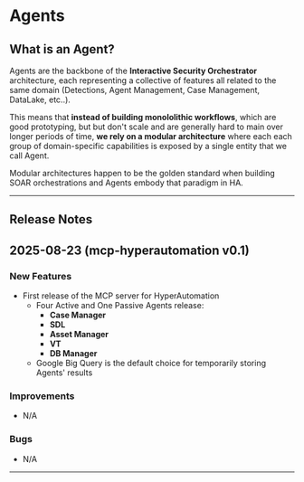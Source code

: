 # Agents

## What is an Agent?

Agents are the backbone of the **Interactive Security Orchestrator** architecture, each representing a collective of features all related to the same domain (Detections, Agent Management, Case Management, DataLake, etc..).

This means that **instead of building monololithic workflows**, which are good prototyping, but but don't scale and are generally hard to main over longer periods of time, **we rely on a modular architecture** where each each group of domain-specific capabilities is exposed by a single entity that we call Agent.

Modular architectures happen to be the golden standard when building SOAR orchestrations and Agents embody that paradigm in HA.



---
## Release Notes
## 2025-08-23 (mcp-hyperautomation v0.1)

### New Features

- First release of the MCP server for HyperAutomation
  - Four Active and One Passive Agents release:
    - **Case Manager**
    - **SDL**
    - **Asset Manager**
    - **VT**
    - **DB Manager**
  - Google Big Query is the default choice for temporarily storing Agents' results
 
### Improvements
- N/A
### Bugs
- N/A
---

